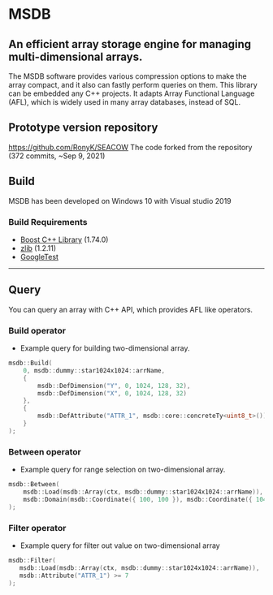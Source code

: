 # MSDB

An efficient array storage engine for managing multi-dimensional arrays.
--
The MSDB software provides various compression options to make the array compact, and it also can fastly perform queries on them.
This library can be embedded any C++ projects.
It adapts Array Functional Language (AFL), which is widely used in many array databases, instead of SQL.


## Prototype version repository
https://github.com/RonyK/SEACOW
The code forked from the repository
(372 commits, ~Sep 9, 2021)


## Build
MSDB has been developed on Windows 10 with Visual studio 2019

### Build Requirements
- [Boost C++ Library](https://www.boost.org/) (1.74.0)
- [zlib](https://zlib.net/) (1.2.11)
- [GoogleTest](https://github.com/google/googletest)

---
## Query
You can query an array with C++ API, which provides AFL like operators.

### Build operator
- Example query for building two-dimensional array.
```C++
msdb::Build(
    0, msdb::dummy::star1024x1024::arrName,
    {
        msdb::DefDimension("Y", 0, 1024, 128, 32),
        msdb::DefDimension("X", 0, 1024, 128, 32)
    },
    {
        msdb::DefAttribute("ATTR_1", msdb::core::concreteTy<uint8_t>())
    }
);
```

### Between operator
- Example query for range selection on two-dimensional array.
```C++
msdb::Between(
    msdb::Load(msdb::Array(ctx, msdb::dummy::star1024x1024::arrName)),
    msdb::Domain(msdb::Coordinate({ 100, 100 }), msdb::Coordinate({ 104, 104 }))
);
```

### Filter operator
 - Example query for filter out value on two-dimensional array
 ```C++
 msdb::Filter(
    msdb::Load(msdb::Array(ctx, msdb::dummy::star1024x1024::arrName)),
    msdb::Attribute("ATTR_1") >= 7
);
 ```
